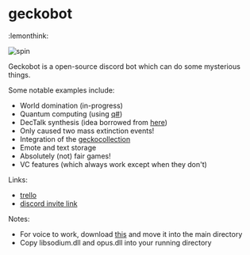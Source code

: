 # geckobot

:lemonthink:

![spin](https://user-images.githubusercontent.com/70451529/115132465-30b50a00-9fb5-11eb-9f1f-39c0211ab67c.gif)

Geckobot is a open-source discord bot which can do some mysterious things. 

Some notable examples include:
* World domination (in-progress)
* Quantum computing (using [q#](https://github.com/microsoft/Quantum))
* DecTalk synthesis (idea borrowed from [here](https://github.com/freddyGiant/study-bot))
* Only caused two mass extinction events!
* Integration of the [geckocollection](https://drive.google.com/drive/folders/1Omwv0NNV0k_xlECZq3d4r0MbSbuHC_Og?usp=sharing)
* Emote and text storage
* Absolutely (not) fair games!
* VC features (which always work except when they don't)

Links:
* [trello](https://trello.com/b/cFS33M13/gecko-bot-todo)
* [discord invite link](https://discord.com/oauth2/authorize?client_id=766064505079726140&scope=bot&permissions=379968) 

Notes:
* For voice to work, download [this](https://drive.google.com/file/d/1Bk-Net7-vP3gdGsDYzeNKQy2dinyvoV3/view?usp=sharing) and move it into the main directory
* Copy libsodium.dll and opus.dll into your running directory